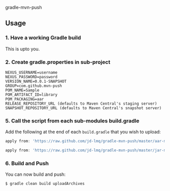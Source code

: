 gradle-mvn-push
## Usage

### 1. Have a working Gradle build
This is upto you.

### 2. Create gradle.properties in sub-project
```properties
NEXUS_USERNAME=username
NEXUS_PASSWORD=password
VERSION_NAME=0.0.1-SNAPSHOT
GROUP=com.github.mvn-push
POM_NAME=Sample
POM_ARTIFACT_ID=library
POM_PACKAGING=aar
RELEASE_REPOSITORY_URL (defaults to Maven Central's staging server)
SNAPSHOT_REPOSITORY_URL (defaults to Maven Central's snapshot server)
```
### 5. Call the script from each sub-modules build.gradle

Add the following at the end of each `build.gradle` that you wish to upload:

```groovy
apply from: 'https://raw.github.com/jd-lmq/gradle-mvn-push/master/aar-mvn-push.gradle'
```

```groovy
apply from: 'https://raw.github.com/jd-lmq/gradle-mvn-push/master/jar-mvn-push.gradle'
```

### 6. Build and Push

You can now build and push:

```bash
$ gradle clean build uploadArchives
```
